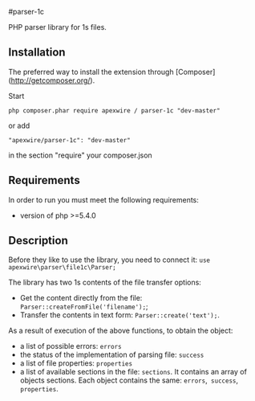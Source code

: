 #parser-1c

PHP parser library for 1s files.


## Installation

The preferred way to install the extension through [Composer] (http://getcomposer.org/).

Start

    php composer.phar require apexwire / parser-1c "dev-master"

or add

	"apexwire/parser-1c": "dev-master"

in the section "require" your composer.json

## Requirements

In order to run you must meet the following requirements:

* version of php >=5.4.0


## Description

Before they like to use the library, you need to connect it: `use apexwire\parser\file1c\Parser;`

The library has two 1s contents of the file transfer options:

* Get the content directly from the file: `Parser::createFromFile('filename');`;
* Transfer the contents in text form: `Parser::create('text');`.

As a result of execution of the above functions, to obtain the object:

- a list of possible errors: `errors`
- the status of the implementation of parsing file: `success`
- a list of file properties: `properties`
- a list of available sections in the file: `sections`. It contains an array of objects sections. Each object contains the same: `errors`,` success`, `properties`.